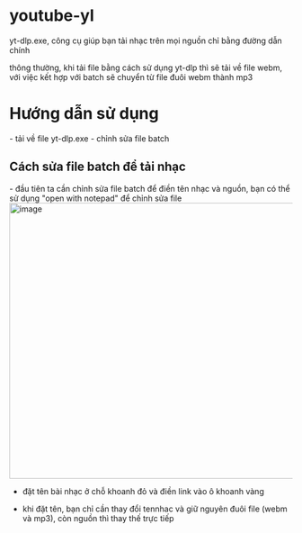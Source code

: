 # youtube-yl

yt-dlp.exe, công cụ giúp bạn tải nhạc trên mọi nguồn chỉ bằng đường dẫn chính

thông thường, khi tải file bằng cách sử dụng yt-dlp thì sẽ tải về file webm, với việc kết hợp với batch sẽ chuyển từ file đuôi webm thành mp3

<h1>Hướng dẫn sử dụng</h1>
- tải về file yt-dlp.exe
- chỉnh sửa file batch
<h2>Cách sửa file batch để tải nhạc</h2>
- đầu tiên ta cần chỉnh sửa file batch để điền tên nhạc và nguồn, bạn có thể sử dụng "open with notepad" để chỉnh sửa file

<img width="640" height="490" alt="image" src="https://github.com/user-attachments/assets/d8bdda51-3b8a-42c5-b166-44f3b267a057" />

- đặt tên bài nhạc ở chỗ khoanh đỏ và điền link vào ô khoanh vàng

- khi đặt tên, bạn chỉ cần thay đổi tennhac và giữ nguyên đuôi file (webm và mp3), còn nguồn thì thay thế trực tiếp
